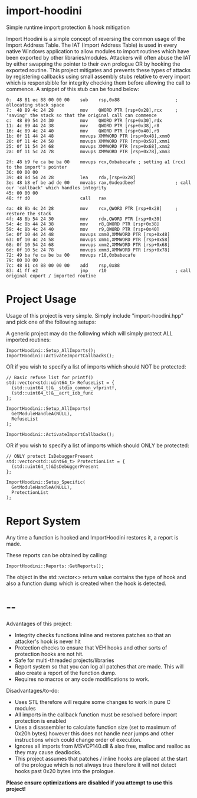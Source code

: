 # import-hoodini
Simple runtime import protection &amp; hook mitigation

Import Hoodini is a simple concept of reversing the common usage of the Import Address Table.
The IAT (Import Address Table) is used in every native Windows application to allow modules to import routines which have been exported by other libraries/modules. Attackers will often abuse the IAT by either swapping the pointer to their own prologue OR by hooking the exported routine. This project mitigates and prevents these types of attacks by registering callbacks using small assembly stubs relative to every import which is responsbible for integrity checking them before allowing the call to commence. A snippet of this stub can be found below:
```
0:  48 81 ec 88 00 00 00    sub    rsp,0x88                     ; allocating stack space
7:  48 89 4c 24 28          mov    QWORD PTR [rsp+0x28],rcx     ; 'saving' the stack so that the original call can commence
c:  48 89 54 24 30          mov    QWORD PTR [rsp+0x30],rdx
11: 4c 89 44 24 38          mov    QWORD PTR [rsp+0x38],r8
16: 4c 89 4c 24 40          mov    QWORD PTR [rsp+0x40],r9
1b: 0f 11 44 24 48          movups XMMWORD PTR [rsp+0x48],xmm0
20: 0f 11 4c 24 58          movups XMMWORD PTR [rsp+0x58],xmm1
25: 0f 11 54 24 68          movups XMMWORD PTR [rsp+0x68],xmm2
2a: 0f 11 5c 24 78          movups XMMWORD PTR [rsp+0x78],xmm3
    
2f: 48 b9 fe ca be ba 00    movups rcx,0xbabecafe ; setting a1 (rcx) to the import's pointer
36: 00 00 00
39: 48 8d 54 24 28          lea    rdx,[rsp+0x28]
3e: 48 b8 ef be ad de 00    movabs rax,0xdeadbeef               ; call our 'callback' which handles integrity
45: 00 00 00
48: ff d0                   call   rax                        
		
4a: 48 8b 4c 24 28          mov    rcx,QWORD PTR [rsp+0x28]     ; restore the stack
4f: 48 8b 54 24 30          mov    rdx,QWORD PTR [rsp+0x30]
54: 4c 8b 44 24 38          mov    r8,QWORD PTR [rsp+0x38]
59: 4c 8b 4c 24 40          mov    r9,QWORD PTR [rsp+0x40]
5e: 0f 10 44 24 48          movups xmm0,XMMWORD PTR [rsp+0x48]
63: 0f 10 4c 24 58          movups xmm1,XMMWORD PTR [rsp+0x58]
68: 0f 10 54 24 68          movups xmm2,XMMWORD PTR [rsp+0x68]
6d: 0f 10 5c 24 78          movups xmm3,XMMWORD PTR [rsp+0x78]
72: 49 ba fe ca be ba 00    movups r10,0xbabecafe
79: 00 00 00
7c: 48 81 c4 88 00 00 00    add    rsp,0x88                  
83: 41 ff e2                jmp    r10                          ; call original export / imported routine
```




# Project Usage
Usage of this project is very simple. Simply include "import-hoodini.hpp" and pick one of the following setups:

A generic project may do the following which will simply protect ALL imported routines:
```
ImportHoodini::Setup_AllImports();
ImportHoodini::ActivateImportCallbacks();
```

OR if you wish to specify a list of imports which should NOT be protected:
```
// Basic refuse list for printf()
std::vector<std::uint64_t> RefuseList = {
  (std::uint64_t)&__stdio_common_vfprintf,
  (std::uint64_t)&__acrt_iob_func
};

ImportHoodini::Setup_AllImports(
  GetModuleHandleA(NULL),
  RefuseList
);

ImportHoodini::ActivateImportCallbacks();
```

OR if you wish to specify a list of imports which should ONLY be protected:
```
// ONLY protect IsDebuggerPresent
std::vector<std::uint64_t> ProtectionList = {
  (std::uint64_t)&IsDebuggerPresent
};

ImportHoodini::Setup_Specific(
  GetModuleHandleA(NULL),
  ProtectionList
);
```




# Report System
Any time a function is hooked and ImportHoodini restores it, a report is made. 

These reports can be obtained by calling:
```
ImportHoodini::Reports::GetReports();
```

The object in the std::vector<> return value contains the type of hook and also a function dump which is created when the hook is detected.




# --
Advantages of this project:
- Integrity checks functions inline and restores patches so that an attacker's hook is never hit
- Protection checks to ensure that VEH hooks and other sorts of protection hooks are not hit.
- Safe for multi-threaded projects/libraries
- Report system so that you can log all patches that are made. This will also create a report of the function dump. 
- Requires no macros or any code modifications to work.

Disadvantages/to-do:
- Uses STL therefore will require some changes to work in pure C modules 
- All imports in the callback function must be resolved before import protection is enabled
- Uses a disassembler to calculate function size (set to maximum of 0x20h bytes) however this does not handle near jumps and other instructions which could change order of execution.
- Ignores all imports from MSVCP140.dll & also free, malloc and realloc as they may cause deadlocks.
- This project assumes that patches / inline hooks are placed at the start of the prologue which is not always true therefore it will not detect hooks past 0x20 bytes into the prologue.

**Please ensure optimizations are disabled if you attempt to use this project!**
